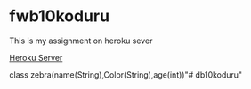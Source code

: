 # fwb10koduru

This is my assignment on heroku sever

[Heroku Server](https://fwb10koduru.herokuapp.com/)

class zebra(name(String),Color(String),age(int))"# db10koduru" 
